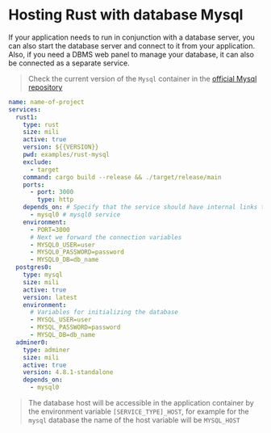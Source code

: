 # Hosting Rust with database Mysql

If your application needs to run in conjunction with a database server, you can also start the database server and connect to it from your application. Also, if you need a DBMS web panel to manage your database, it can also be connected as a separate service.

> Check the current version of the `Mysql` container in the [official Mysql repository](https://hub.docker.com/_/mysql/tags)

```yml
name: name-of-project
services:
  rust1:
    type: rust
    size: mili
    active: true
    version: ${{VERSION}}
    pwd: examples/rust-mysql
    exclude:
      - target
    command: cargo build --release && ./target/release/main
    ports:
      - port: 3000
        type: http
    depends_on: # Specify that the service should have internal links to
      - mysql0 # mysql0 service
    environment:
      - PORT=3000
      # Next we forward the connection variables
      - MYSQL0_USER=user
      - MYSQL0_PASSWORD=password
      - MYSQL0_DB=db_name
  postgres0:
    type: mysql
    size: mili
    active: true
    version: latest
    environment:
      # Variables for initializing the database
      - MYSQL_USER=user
      - MYSQL_PASSWORD=password
      - MYSQL_DB=db_name
  adminer0:
    type: adminer
    size: mili
    active: true
    version: 4.8.1-standalone
    depends_on:
      - mysql0
```

> The database host will be accessible in the application container by the environment variable `[SERVICE_TYPE]_HOST`, for example for the `mysql` database the name of the host variable will be `MYSQL_HOST`
